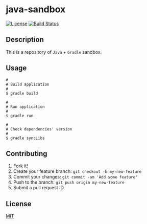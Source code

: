 # java-sandbox

[![License](https://img.shields.io/github/license/ohtomi/java-sandbox.svg)](https://github.com/ohtomi/java-sandbox)
[![Build Status](https://travis-ci.org/ohtomi/java-sandbox.svg?branch=master)](https://travis-ci.org/ohtomi/java-sandbox)

## Description

This is a repository of `Java` + `Gradle` sandbox.

## Usage

```console
#
# Build application
#
$ gradle build

#
# Run application
#
$ gradle run

#
# Check dependencies' version
#
$ gradle syncLibs
```

## Contributing

1. Fork it!
1. Create your feature branch: `git checkout -b my-new-feature`
1. Commit your changes: `git commit -am 'Add some feature'`
1. Push to the branch: `git push origin my-new-feature`
1. Submit a pull request :D

## License

[MIT](https://ohtomi.mit-license.org)

